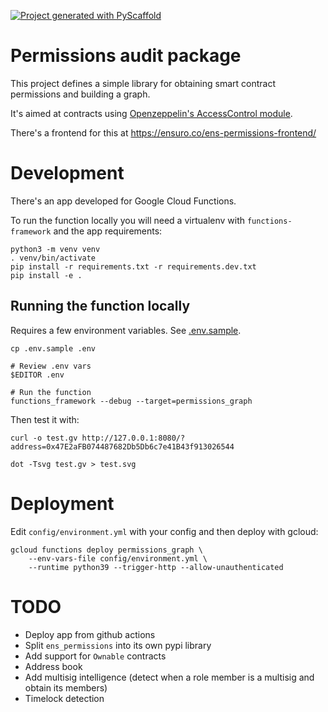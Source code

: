 [![Project generated with PyScaffold](https://img.shields.io/badge/-PyScaffold-005CA0?logo=pyscaffold)](https://pyscaffold.org/)

# Permissions audit package

This project defines a simple library for obtaining smart contract permissions and building a graph.

It's aimed at contracts using [Openzeppelin's AccessControl module](https://docs.openzeppelin.com/contracts/3.x/api/access#AccessControl).

There's a frontend for this at https://ensuro.co/ens-permissions-frontend/

# Development

There's an app developed for Google Cloud Functions.

To run the function locally you will need a virtualenv with `functions-framework` and the app requirements:

```
python3 -m venv venv
. venv/bin/activate
pip install -r requirements.txt -r requirements.dev.txt
pip install -e .
```

## Running the function locally

Requires a few environment variables. See [.env.sample](.env.sample).

```
cp .env.sample .env

# Review .env vars
$EDITOR .env

# Run the function
functions_framework --debug --target=permissions_graph
```

Then test it with:

```
curl -o test.gv http://127.0.0.1:8080/?address=0x47E2aFB074487682Db5Db6c7e41B43f913026544

dot -Tsvg test.gv > test.svg
```

# Deployment

Edit `config/environment.yml` with your config and then deploy with gcloud:

```
gcloud functions deploy permissions_graph \
    --env-vars-file config/environment.yml \
    --runtime python39 --trigger-http --allow-unauthenticated
```

# TODO

- Deploy app from github actions
- Split `ens_permissions` into its own pypi library
- Add support for `Ownable` contracts
- Address book
- Add multisig intelligence (detect when a role member is a multisig and obtain its members)
- Timelock detection
